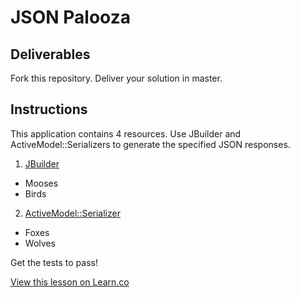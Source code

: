 

# JSON Palooza

## Deliverables

Fork this repository. Deliver your solution in master.

## Instructions

This application contains 4 resources. Use JBuilder and
ActiveModel::Serializers to generate the specified JSON responses.

1. [JBuilder](https://github.com/rails/jbuilder)
  - Mooses
  - Birds

2. [ActiveModel::Serializer](https://github.com/rails-api/active_model_serializers)
  - Foxes
  - Wolves

Get the tests to pass!


<a href='https://learn.co/lessons/json-palooza' data-visibility='hidden'>View this lesson on Learn.co</a>
